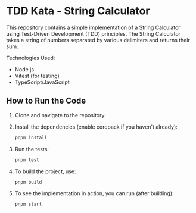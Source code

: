 # TDD Kata - String Calculator

This repository contains a simple implementation of a String Calculator using Test-Driven Development (TDD) principles. The String Calculator takes a string of numbers separated by various delimiters and returns their sum.

Technologies Used:

- Node.js
- Vitest (for testing)
- TypeScript/JavaScript

## How to Run the Code

1. Clone and navigate to the repository.
2. Install the dependencies (enable corepack if you haven't already):

   ```bash
   pnpm install
   ```

3. Run the tests:

   ```bash
   pnpm test
   ```

4. To build the project, use:

   ```bash
   pnpm build
   ```

5. To see the implementation in action, you can run (after building):

   ```bash
   pnpm start
   ```

